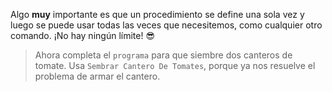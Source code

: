 <gs-attire attire-url="https://raw.githubusercontent.com/MumukiProject/mumuki-guia-gobstones-procedimientos-kids/master/assets/attires/config.json"></gs-attire>
<gs-toolbox toolbox-url="https://raw.githubusercontent.com/MumukiProject/mumuki-guia-gobstones-procedimientos-kids/master/assets/toolbox_1553288414373.xml"></gs-toolbox>


Algo **muy** importante es que un procedimiento se define una sola vez y luego se puede usar todas las veces que necesitemos, como cualquier otro comando. ¡No hay ningún límite! :sunglasses:

> Ahora completa el `programa` para que siembre dos canteros de tomate. Usa `Sembrar Cantero De Tomates`, porque ya nos resuelve el problema de armar el cantero. 
